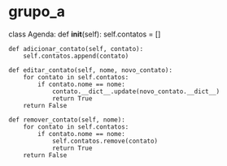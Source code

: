 # grupo_a
class Agenda:
    def __init__(self):
        self.contatos = []

    def adicionar_contato(self, contato):
        self.contatos.append(contato)

    def editar_contato(self, nome, novo_contato):
        for contato in self.contatos:
            if contato.nome == nome:
                contato.__dict__.update(novo_contato.__dict__)
                return True
        return False

    def remover_contato(self, nome):
        for contato in self.contatos:
            if contato.nome == nome:
                self.contatos.remove(contato)
                return True
        return False
